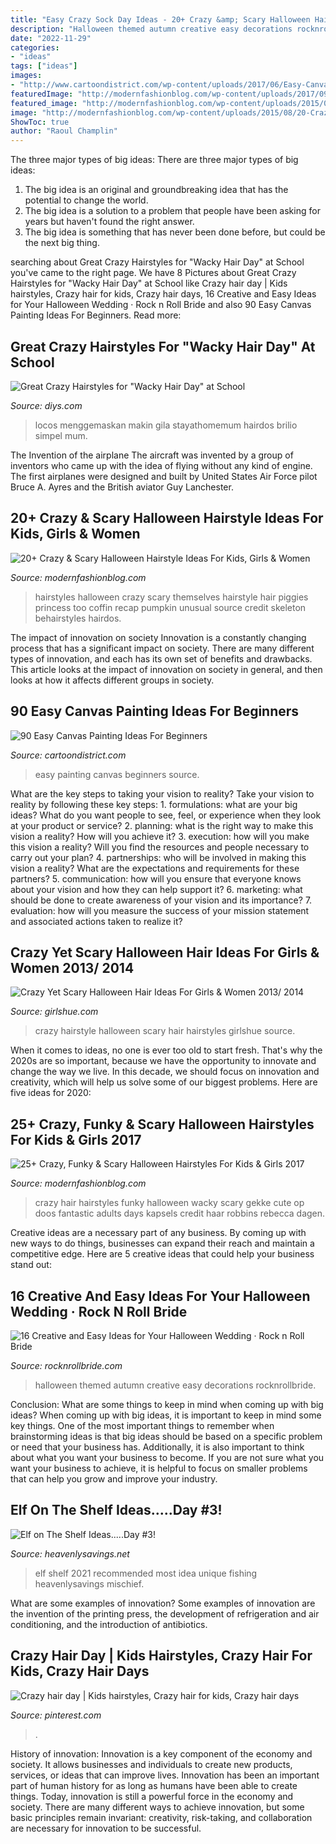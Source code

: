 ```yaml
---
title: "Easy Crazy Sock Day Ideas - 20+ Crazy &amp; Scary Halloween Hairstyle Ideas For Kids, Girls &amp; Women"
description: "Halloween themed autumn creative easy decorations rocknrollbride"
date: "2022-11-29"
categories:
- "ideas"
tags: ["ideas"]
images:
- "http://www.cartoondistrict.com/wp-content/uploads/2017/06/Easy-Canvas-Painting-Ideas-For-Beginners16-1.jpg"
featuredImage: "http://modernfashionblog.com/wp-content/uploads/2017/09/25-Crazy-Funky-Scary-Halloween-Hairstyles-For-Kids-Girls-2017-8.jpg"
featured_image: "http://modernfashionblog.com/wp-content/uploads/2015/08/20-Crazy-Scary-Halloween-Hairstyle-Ideas-For-Kids-Girls-Women-2015-8.jpg"
image: "http://modernfashionblog.com/wp-content/uploads/2015/08/20-Crazy-Scary-Halloween-Hairstyle-Ideas-For-Kids-Girls-Women-2015-8.jpg"
ShowToc: true
author: "Raoul Champlin"
---
```



The three major types of big ideas:
There are three major types of big ideas: 
1. The big idea is an original and groundbreaking idea that has the potential to change the world. 
2. The big idea is a solution to a problem that people have been asking for years but haven't found the right answer. 
3. The big idea is something that has never been done before, but could be the next big thing.

	

		
searching about Great Crazy Hairstyles for &quot;Wacky Hair Day&quot; at School you've came to the right page. We have 8 Pictures about Great Crazy Hairstyles for &quot;Wacky Hair Day&quot; at School like Crazy hair day | Kids hairstyles, Crazy hair for kids, Crazy hair days, 16 Creative and Easy Ideas for Your Halloween Wedding · Rock n Roll Bride and also 90 Easy Canvas Painting Ideas For Beginners. Read more:
		
    
## Great Crazy Hairstyles For &quot;Wacky Hair Day&quot; At School

<img loading=lazy src="https://cdn.diys.com/wp-content/uploads/2016/01/zipper-hair.jpg" onerror="this.onerror=null;this.src='https://tse4.mm.bing.net/th?id=OIP.h7crGhlbHoFvpToeY3bbKgHaJ4&amp;pid=15.1';" alt="Great Crazy Hairstyles for &quot;Wacky Hair Day&quot; at School">

_Source: diys.com_

>locos menggemaskan makin gila stayathomemum hairdos brilio simpel mum. 

	

The Invention of the airplane
The aircraft was invented by a group of inventors who came up with the idea of flying without any kind of engine. The first airplanes were designed and built by United States Air Force pilot Bruce A. Ayres and the British aviator Guy Lanchester.

    
## 20+ Crazy &amp; Scary Halloween Hairstyle Ideas For Kids, Girls &amp; Women

<img loading=lazy src="http://modernfashionblog.com/wp-content/uploads/2015/08/20-Crazy-Scary-Halloween-Hairstyle-Ideas-For-Kids-Girls-Women-2015-8.jpg" onerror="this.onerror=null;this.src='https://tse3.mm.bing.net/th?id=OIP.uO7VtTiLSkbcRERSTEW4GQHaLJ&amp;pid=15.1';" alt="20+ Crazy &amp; Scary Halloween Hairstyle Ideas For Kids, Girls &amp; Women">

_Source: modernfashionblog.com_

>hairstyles halloween crazy scary themselves hairstyle hair piggies princess too coffin recap pumpkin unusual source credit skeleton behairstyles hairdos. 

	

The impact of innovation on society
Innovation is a constantly changing process that has a significant impact on society. There are many different types of innovation, and each has its own set of benefits and drawbacks. This article looks at the impact of innovation on society in general, and then looks at how it affects different groups in society.

    
## 90 Easy Canvas Painting Ideas For Beginners

<img loading=lazy src="http://www.cartoondistrict.com/wp-content/uploads/2017/06/Easy-Canvas-Painting-Ideas-For-Beginners16-1.jpg" onerror="this.onerror=null;this.src='https://tse2.mm.bing.net/th?id=OIP.x74ywo_6lFqgoTmFRqKvLQHaKQ&amp;pid=15.1';" alt="90 Easy Canvas Painting Ideas For Beginners">

_Source: cartoondistrict.com_

>easy painting canvas beginners source. 

	

What are the key steps to taking your vision to reality?
Take your vision to reality by following these key steps: 1. formulations: what are your big ideas? What do you want people to see, feel, or experience when they look at your product or service? 2. planning: what is the right way to make this vision a reality? How will you achieve it? 3. execution: how will you make this vision a reality? Will you find the resources and people necessary to carry out your plan? 4. partnerships: who will be involved in making this vision a reality? What are the expectations and requirements for these partners? 5. communication: how will you ensure that everyone knows about your vision and how they can help support it? 6. marketing: what should be done to create awareness of your vision and its importance? 7. evaluation: how will you measure the success of your mission statement and associated actions taken to realize it?

    
## Crazy Yet Scary Halloween Hair Ideas For Girls &amp; Women 2013/ 2014

<img loading=lazy src="http://www.girlshue.com/wp-content/uploads/2016/07/unnamed-file-4446.jpg" onerror="this.onerror=null;this.src='https://tse2.mm.bing.net/th?id=OIP.LlFwS1KDjem8WAv5H4m2LwHaLH&amp;pid=15.1';" alt="Crazy Yet Scary Halloween Hair Ideas For Girls &amp; Women 2013/ 2014">

_Source: girlshue.com_

>crazy hairstyle halloween scary hair hairstyles girlshue source. 

	

When it comes to ideas, no one is ever too old to start fresh. That's why the 2020s are so important, because we have the opportunity to innovate and change the way we live. In this decade, we should focus on innovation and creativity, which will help us solve some of our biggest problems. Here are five ideas for 2020:

    
## 25+ Crazy, Funky &amp; Scary Halloween Hairstyles For Kids &amp; Girls 2017

<img loading=lazy src="http://modernfashionblog.com/wp-content/uploads/2017/09/25-Crazy-Funky-Scary-Halloween-Hairstyles-For-Kids-Girls-2017-8.jpg" onerror="this.onerror=null;this.src='https://tse1.mm.bing.net/th?id=OIP.JsIM2oCU3WNqNzdDX0q7wAHaJ4&amp;pid=15.1';" alt="25+ Crazy, Funky &amp; Scary Halloween Hairstyles For Kids &amp; Girls 2017">

_Source: modernfashionblog.com_

>crazy hair hairstyles funky halloween wacky scary gekke cute op doos fantastic adults days kapsels credit haar robbins rebecca dagen. 

	

Creative ideas are a necessary part of any business. By coming up with new ways to do things, businesses can expand their reach and maintain a competitive edge. Here are 5 creative ideas that could help your business stand out: 

    
## 16 Creative And Easy Ideas For Your Halloween Wedding · Rock N Roll Bride

<img loading=lazy src="https://www.rocknrollbride.com/wp-content/uploads/2015/10/halloween-wedding-30-640x959.jpg" onerror="this.onerror=null;this.src='https://tse1.mm.bing.net/th?id=OIP.ut_6S7izWYtCZnNfxcd5IQHaLG&amp;pid=15.1';" alt="16 Creative and Easy Ideas for Your Halloween Wedding · Rock n Roll Bride">

_Source: rocknrollbride.com_

>halloween themed autumn creative easy decorations rocknrollbride. 

	

Conclusion: What are some things to keep in mind when coming up with big ideas?
When coming up with big ideas, it is important to keep in mind some key things. One of the most important things to remember when brainstorming ideas is that big ideas should be based on a specific problem or need that your business has. Additionally, it is also important to think about what you want your business to become. If you are not sure what you want your business to achieve, it is helpful to focus on smaller problems that can help you grow and improve your industry.

    
## Elf On The Shelf Ideas.....Day #3!

<img loading=lazy src="http://heavenlysavings.net/wp-content/uploads/2012/12/005done2-917x1024.jpg" onerror="this.onerror=null;this.src='https://tse1.mm.bing.net/th?id=OIP.7HYM0cuehuzycifAiKgNdQHaIR&amp;pid=15.1';" alt="Elf on The Shelf Ideas.....Day #3!">

_Source: heavenlysavings.net_

>elf shelf 2021 recommended most idea unique fishing heavenlysavings mischief. 

	

What are some examples of innovation?
Some examples of innovation are the invention of the printing press, the development of refrigeration and air conditioning, and the introduction of antibiotics.

    
## Crazy Hair Day | Kids Hairstyles, Crazy Hair For Kids, Crazy Hair Days

<img loading=lazy src="https://i.pinimg.com/736x/80/58/78/8058784dc6270b57b9383fad9c273419.jpg" onerror="this.onerror=null;this.src='https://tse1.mm.bing.net/th?id=OIP.dHed5fZpZOhBhtzMqJ3QogHaJ3&amp;pid=15.1';" alt="Crazy hair day | Kids hairstyles, Crazy hair for kids, Crazy hair days">

_Source: pinterest.com_

>. 

	

History of innovation:
Innovation is a key component of the economy and society. It allows businesses and individuals to create new products, services, or ideas that can improve lives. Innovation has been an important part of human history for as long as humans have been able to create things. Today, innovation is still a powerful force in the economy and society. There are many different ways to achieve innovation, but some basic principles remain invariant: creativity, risk-taking, and collaboration are necessary for innovation to be successful.

